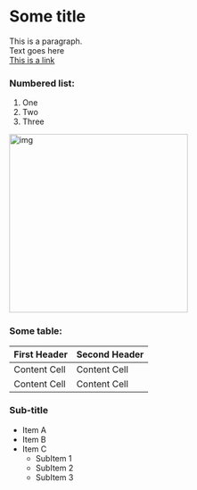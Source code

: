 # Some title
This is a paragraph.  
Text goes here  
[This is a link](google.com)

### Numbered list:

1. One
2. Two
3. Three

<img width="320" alt="img" src="https://octodex.github.com/images/yaktocat.png">

### Some table:

| First Header  | Second Header |
| ------------- | ------------- |
| Content Cell  | Content Cell  |
| Content Cell  | Content Cell  |

### Sub-title
- Item A
- Item B
- Item C
	- SubItem 1
	- SubItem 2
	- SubItem 3
